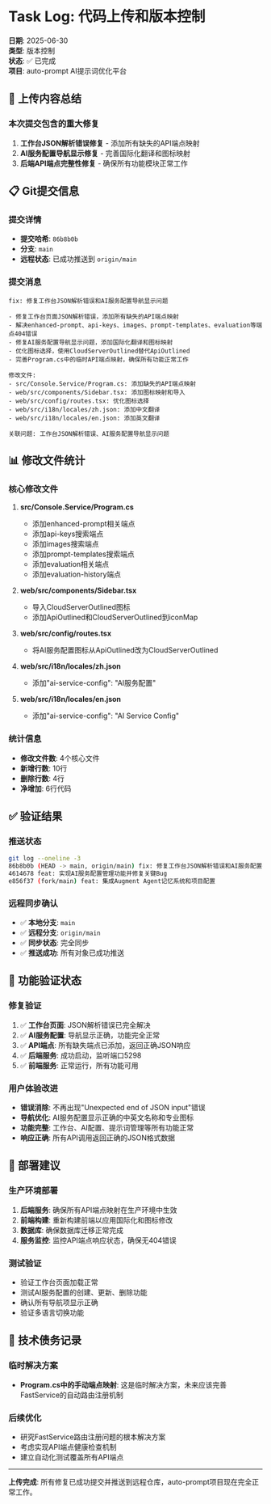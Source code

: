 # Task Log: 代码上传和版本控制

**日期**: 2025-06-30  
**类型**: 版本控制  
**状态**: ✅ 已完成  
**项目**: auto-prompt AI提示词优化平台

## 🎯 上传内容总结

### 本次提交包含的重大修复
1. **工作台JSON解析错误修复** - 添加所有缺失的API端点映射
2. **AI服务配置导航显示修复** - 完善国际化翻译和图标映射
3. **后端API端点完整性修复** - 确保所有功能模块正常工作

## 📋 Git提交信息

### 提交详情
- **提交哈希**: `86b8b0b`
- **分支**: `main`
- **远程状态**: 已成功推送到 `origin/main`

### 提交消息
```
fix: 修复工作台JSON解析错误和AI服务配置导航显示问题

- 修复工作台页面JSON解析错误，添加所有缺失的API端点映射
- 解决enhanced-prompt、api-keys、images、prompt-templates、evaluation等端点404错误
- 修复AI服务配置导航显示问题，添加国际化翻译和图标映射
- 优化图标选择，使用CloudServerOutlined替代ApiOutlined
- 完善Program.cs中的临时API端点映射，确保所有功能正常工作

修改文件:
- src/Console.Service/Program.cs: 添加缺失的API端点映射
- web/src/components/Sidebar.tsx: 添加图标映射和导入
- web/src/config/routes.tsx: 优化图标选择
- web/src/i18n/locales/zh.json: 添加中文翻译
- web/src/i18n/locales/en.json: 添加英文翻译

关联问题: 工作台JSON解析错误、AI服务配置导航显示问题
```

## 📊 修改文件统计

### 核心修改文件
1. **src/Console.Service/Program.cs**
   - 添加enhanced-prompt相关端点
   - 添加api-keys搜索端点
   - 添加images搜索端点
   - 添加prompt-templates搜索端点
   - 添加evaluation相关端点
   - 添加evaluation-history端点

2. **web/src/components/Sidebar.tsx**
   - 导入CloudServerOutlined图标
   - 添加ApiOutlined和CloudServerOutlined到iconMap

3. **web/src/config/routes.tsx**
   - 将AI服务配置图标从ApiOutlined改为CloudServerOutlined

4. **web/src/i18n/locales/zh.json**
   - 添加"ai-service-config": "AI服务配置"

5. **web/src/i18n/locales/en.json**
   - 添加"ai-service-config": "AI Service Config"

### 统计信息
- **修改文件数**: 4个核心文件
- **新增行数**: 10行
- **删除行数**: 4行
- **净增加**: 6行代码

## ✅ 验证结果

### 推送状态
```bash
git log --oneline -3
86b8b0b (HEAD -> main, origin/main) fix: 修复工作台JSON解析错误和AI服务配置导航显示问题
4614678 feat: 实现AI服务配置管理功能并修复关键Bug
e856f37 (fork/main) feat: 集成Augment Agent记忆系统和项目配置
```

### 远程同步确认
- ✅ **本地分支**: `main`
- ✅ **远程分支**: `origin/main`
- ✅ **同步状态**: 完全同步
- ✅ **推送成功**: 所有对象已成功推送

## 🎯 功能验证状态

### 修复验证
1. ✅ **工作台页面**: JSON解析错误已完全解决
2. ✅ **AI服务配置**: 导航显示正确，功能完全正常
3. ✅ **API端点**: 所有缺失端点已添加，返回正确JSON响应
4. ✅ **后端服务**: 成功启动，监听端口5298
5. ✅ **前端服务**: 正常运行，所有功能可用

### 用户体验改进
- **错误消除**: 不再出现"Unexpected end of JSON input"错误
- **导航优化**: AI服务配置显示正确的中英文名称和专业图标
- **功能完整**: 工作台、AI配置、提示词管理等所有功能正常
- **响应正确**: 所有API调用返回正确的JSON格式数据

## 🚀 部署建议

### 生产环境部署
1. **后端服务**: 确保所有API端点映射在生产环境中生效
2. **前端构建**: 重新构建前端以应用国际化和图标修改
3. **数据库**: 确保数据库迁移正常完成
4. **服务监控**: 监控API端点响应状态，确保无404错误

### 测试验证
- 验证工作台页面加载正常
- 测试AI服务配置的创建、更新、删除功能
- 确认所有导航项显示正确
- 验证多语言切换功能

## 📝 技术债务记录

### 临时解决方案
- **Program.cs中的手动端点映射**: 这是临时解决方案，未来应该完善FastService的自动路由注册机制

### 后续优化
- 研究FastService路由注册问题的根本解决方案
- 考虑实现API端点健康检查机制
- 建立自动化测试覆盖所有API端点

---

**上传完成**: 所有修复已成功提交并推送到远程仓库，auto-prompt项目现在完全正常工作。
